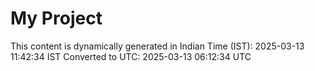 # My Project

This content is dynamically generated in Indian Time (IST): 2025-03-13 11:42:34 IST
Converted to UTC: 2025-03-13 06:12:34 UTC
